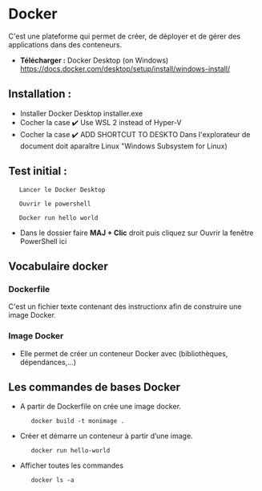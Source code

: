 # Docker

C'est une plateforme qui permet de créer, de déployer et de gérer des applications dans des conteneurs.

- **Télécharger :** Docker Desktop (on Windows) https://docs.docker.com/desktop/setup/install/windows-install/

 ## **Installation :**
- Installer Docker Desktop installer.exe
- Cocher la case ✔️ Use WSL 2 instead of Hyper-V 
- Cocher la case ✔️ ADD SHORTCUT TO DESKTO
Dans l'explorateur de document doit aparaître Linux "Windows Subsystem for Linux)

## **Test initial :**

       Lancer le Docker Desktop
  
       Ouvrir le powershell

       Docker run hello world




- Dans le dossier faire **MAJ + Clic** droit puis cliquez sur Ouvrir la fenêtre PowerShell ici

## Vocabulaire docker

### Dockerfile
C'est un fichier texte contenant des instructionx afin de construire une image Docker.

### Image Docker
- Elle permet de créer un conteneur Docker avec (bibliothèques, dépendances,...) 

## Les commandes de bases Docker 

- A partir de Dockerfile on crée une image docker.

         docker build -t monimage .
  
- Créer et démarre un conteneur à partir d’une image.

         docker run hello-world

- Afficher toutes les commandes

         docker ls -a
